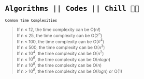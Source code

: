 # `Algorithms || Codes || Chill 🥱🐧`

 `Common Time Complexities`
 > If n ≤ 12, the time complexity can be O(n!)<br>
 > If n ≤ 25, the time complexity can be O($2^n$)<br>
 > If n ≤ 100, the time complexity can be O($n^4$)<br>
 > If n ≤ 500, the time complexity can be O($n^3$)<br>
 > If n ≤ $10^4$, the time complexity can be O($n^2$)<br>
 > If n ≤ $10^6$, the time complexity can be O($n log n$)<br>
 > If n ≤ $10^8$, the time complexity can be O($n$)<br>
 > If n > $10^8$, the time complexity can be O($log n$) or O($1$)<br>
